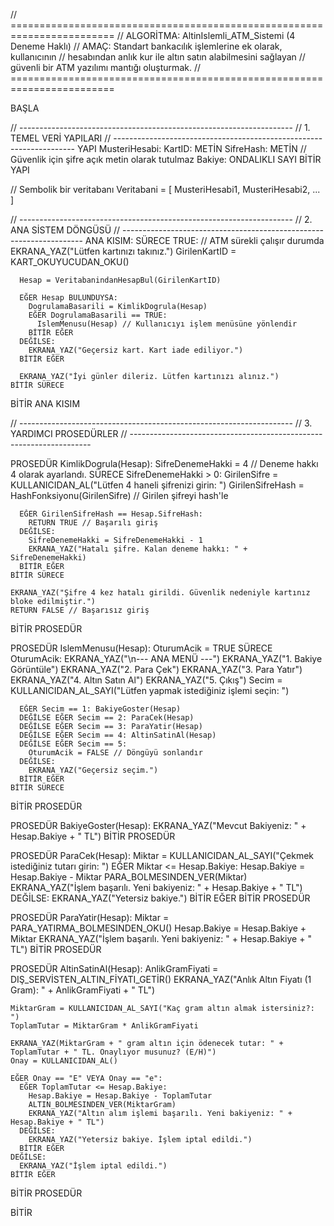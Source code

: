 // ========================================================================
// ALGORİTMA: AltinIslemli_ATM_Sistemi (4 Deneme Haklı)
// AMAÇ: Standart bankacılık işlemlerine ek olarak, kullanıcının
//       hesabından anlık kur ile altın satın alabilmesini sağlayan
//       güvenli bir ATM yazılımı mantığı oluşturmak.
// ========================================================================

BAŞLA

  // --------------------------------------------------------------------
  // 1. TEMEL VERİ YAPILARI
  // --------------------------------------------------------------------
  YAPI MusteriHesabi:
    KartID: METİN
    SifreHash: METİN // Güvenlik için şifre açık metin olarak tutulmaz
    Bakiye: ONDALIKLI SAYI
  BİTİR YAPI

  // Sembolik bir veritabanı
  Veritabani = [ MusteriHesabi1, MusteriHesabi2, ... ]

  // --------------------------------------------------------------------
  // 2. ANA SİSTEM DÖNGÜSÜ
  // --------------------------------------------------------------------
  ANA KISIM:
    SÜRECE TRUE: // ATM sürekli çalışır durumda
      EKRANA_YAZ("Lütfen kartınızı takınız.")
      GirilenKartID = KART_OKUYUCUDAN_OKU()
      
      Hesap = VeritabanindanHesapBul(GirilenKartID)
      
      EĞER Hesap BULUNDUYSA:
        DogrulamaBasarili = KimlikDogrula(Hesap)
        EĞER DogrulamaBasarili == TRUE:
          IslemMenusu(Hesap) // Kullanıcıyı işlem menüsüne yönlendir
        BİTİR EĞER
      DEĞİLSE:
        EKRANA_YAZ("Geçersiz kart. Kart iade ediliyor.")
      BİTİR EĞER
      
      EKRANA_YAZ("İyi günler dileriz. Lütfen kartınızı alınız.")
    BİTİR SÜRECE
  BİTİR ANA KISIM

  // --------------------------------------------------------------------
  // 3. YARDIMCI PROSEDÜRLER
  // --------------------------------------------------------------------

  PROSEDÜR KimlikDogrula(Hesap):
    SifreDenemeHakki = 4 // Deneme hakkı 4 olarak ayarlandı.
    SÜRECE SifreDenemeHakki > 0:
      GirilenSifre = KULLANICIDAN_AL("Lütfen 4 haneli şifrenizi girin: ")
      GirilenSifreHash = HashFonksiyonu(GirilenSifre) // Girilen şifreyi hash'le
      
      EĞER GirilenSifreHash == Hesap.SifreHash:
        RETURN TRUE // Başarılı giriş
      DEĞİLSE:
        SifreDenemeHakki = SifreDenemeHakki - 1
        EKRANA_YAZ("Hatalı şifre. Kalan deneme hakkı: " + SifreDenemeHakki)
      BİTİR EĞER
    BİTİR SÜRECE
    
    EKRANA_YAZ("Şifre 4 kez hatalı girildi. Güvenlik nedeniyle kartınız bloke edilmiştir.")
    RETURN FALSE // Başarısız giriş
  BİTİR PROSEDÜR

  PROSEDÜR IslemMenusu(Hesap):
    OturumAcik = TRUE
    SÜRECE OturumAcik:
      EKRANA_YAZ("\n--- ANA MENÜ ---")
      EKRANA_YAZ("1. Bakiye Görüntüle")
      EKRANA_YAZ("2. Para Çek")
      EKRANA_YAZ("3. Para Yatır")
      EKRANA_YAZ("4. Altın Satın Al")
      EKRANA_YAZ("5. Çıkış")
      Secim = KULLANICIDAN_AL_SAYI("Lütfen yapmak istediğiniz işlemi seçin: ")

      EĞER Secim == 1: BakiyeGoster(Hesap)
      DEĞİLSE EĞER Secim == 2: ParaCek(Hesap)
      DEĞİLSE EĞER Secim == 3: ParaYatir(Hesap)
      DEĞİLSE EĞER Secim == 4: AltinSatinAl(Hesap)
      DEĞİLSE EĞER Secim == 5:
        OturumAcik = FALSE // Döngüyü sonlandır
      DEĞİLSE:
        EKRANA_YAZ("Geçersiz seçim.")
      BİTİR EĞER
    BİTİR SÜRECE
  BİTİR PROSEDÜR

  PROSEDÜR BakiyeGoster(Hesap):
    EKRANA_YAZ("Mevcut Bakiyeniz: " + Hesap.Bakiye + " TL")
  BİTİR PROSEDÜR

  PROSEDÜR ParaCek(Hesap):
    Miktar = KULLANICIDAN_AL_SAYI("Çekmek istediğiniz tutarı girin: ")
    EĞER Miktar <= Hesap.Bakiye:
      Hesap.Bakiye = Hesap.Bakiye - Miktar
      PARA_BOLMESINDEN_VER(Miktar)
      EKRANA_YAZ("İşlem başarılı. Yeni bakiyeniz: " + Hesap.Bakiye + " TL")
    DEĞİLSE:
      EKRANA_YAZ("Yetersiz bakiye.")
    BİTİR EĞER
  BİTİR PROSEDÜR
  
  PROSEDÜR ParaYatir(Hesap):
      Miktar = PARA_YATIRMA_BOLMESINDEN_OKU()
      Hesap.Bakiye = Hesap.Bakiye + Miktar
      EKRANA_YAZ("İşlem başarılı. Yeni bakiyeniz: " + Hesap.Bakiye + " TL")
  BİTİR PROSEDÜR

  PROSEDÜR AltinSatinAl(Hesap):
    AnlikGramFiyati = DIŞ_SERVİSTEN_ALTIN_FİYATI_GETİR()
    EKRANA_YAZ("Anlık Altın Fiyatı (1 Gram): " + AnlikGramFiyati + " TL")
    
    MiktarGram = KULLANICIDAN_AL_SAYI("Kaç gram altın almak istersiniz?: ")
    ToplamTutar = MiktarGram * AnlikGramFiyati
    
    EKRANA_YAZ(MiktarGram + " gram altın için ödenecek tutar: " + ToplamTutar + " TL. Onaylıyor musunuz? (E/H)")
    Onay = KULLANICIDAN_AL()
    
    EĞER Onay == "E" VEYA Onay == "e":
      EĞER ToplamTutar <= Hesap.Bakiye:
        Hesap.Bakiye = Hesap.Bakiye - ToplamTutar
        ALTIN_BOLMESINDEN_VER(MiktarGram)
        EKRANA_YAZ("Altın alım işlemi başarılı. Yeni bakiyeniz: " + Hesap.Bakiye + " TL")
      DEĞİLSE:
        EKRANA_YAZ("Yetersiz bakiye. İşlem iptal edildi.")
      BİTİR EĞER
    DEĞİLSE:
      EKRANA_YAZ("İşlem iptal edildi.")
    BİTİR EĞER
  BİTİR PROSEDÜR

BİTİR
